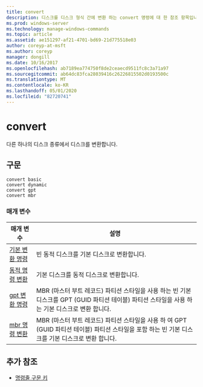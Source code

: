 ```yaml
---
title: convert
description: 디스크를 디스크 형식 간에 변환 하는 convert 명령에 대 한 참조 항목입니다.
ms.prod: windows-server
ms.technology: manage-windows-commands
ms.topic: article
ms.assetid: ae151297-af21-4701-bd69-21d775518e03
author: coreyp-at-msft
ms.author: coreyp
manager: dongill
ms.date: 10/16/2017
ms.openlocfilehash: ab7189ea774750f8de2ceaecd9511fc8c3a71a97
ms.sourcegitcommit: ab64dc83fca28039416c26226815502d0193500c
ms.translationtype: MT
ms.contentlocale: ko-KR
ms.lasthandoff: 05/01/2020
ms.locfileid: "82720741"
---
```

# <a name="convert"></a>convert

다른 하나의 디스크 종류에서 디스크를 변환합니다.

## <a name="syntax"></a>구문

```
convert basic
convert dynamic
convert gpt
convert mbr
```

### <a name="parameters"></a>매개 변수

| 매개 변수 | 설명 |
| --------- | ----------- |
| [기본 변환 명령](convert-basic.md) | 빈 동적 디스크를 기본 디스크로 변환합니다. |
| [동적 명령 변환](convert-dynamic.md) | 기본 디스크를 동적 디스크로 변환합니다. |
| [gpt 변환 명령](convert-gpt.md) | MBR (마스터 부트 레코드) 파티션 스타일을 사용 하는 빈 기본 디스크를 GPT (GUID 파티션 테이블) 파티션 스타일을 사용 하는 기본 디스크로 변환 합니다. |
| [mbr 명령 변환](convert-mbr.md) | MBR (마스터 부트 레코드) 파티션 스타일을 사용 하 여 GPT (GUID 파티션 테이블) 파티션 스타일을 포함 하는 빈 기본 디스크를 기본 디스크로 변환 합니다. |

## <a name="additional-references"></a>추가 참조

- [명령줄 구문 키](command-line-syntax-key.md)
